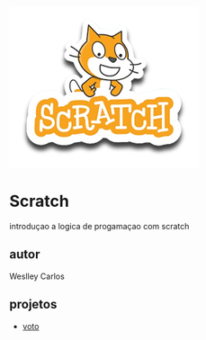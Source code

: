 ![Scratch](https://github.com/weslleypiloto46/Scratch/blob/main/assets/icons/scratch.png)

# Scratch
introduçao a logica de progamaçao com scratch
## autor 
Weslley Carlos
## projetos
- [voto](https://scratch.mit.edu/projects/889254389/)
